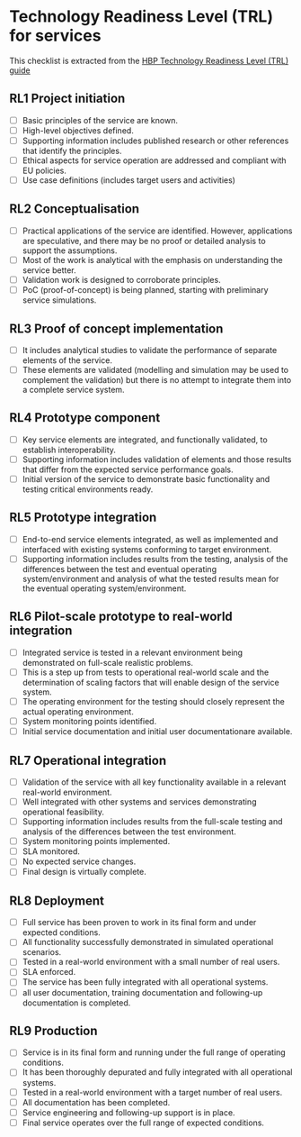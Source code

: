 # Technology Readiness Level (TRL) for services

This checklist is extracted from the [HBP Technology Readiness Level (TRL) guide](https://www.humanbrainproject.eu/en/collaborate/innovation/technology-readiness-level/)


## RL1 Project initiation
- [ ] Basic principles of the service are known.
- [ ] High-level objectives defined.
- [ ] Supporting information includes published research or other references that identify the principles.
- [ ] Ethical aspects for service operation are addressed and compliant with EU policies.
- [ ] Use case definitions (includes target users and activities)

## RL2 Conceptualisation
- [ ] Practical applications of the service are identified. However, applications are speculative, and there may be no proof or detailed analysis to support the assumptions. 
- [ ] Most of the work is analytical with the emphasis on understanding the service better.
- [ ] Validation work is designed to corroborate principles.
- [ ] PoC (proof-of-concept) is being planned, starting with preliminary service simulations.

## RL3 Proof of concept implementation
- [ ] It includes analytical studies to validate the performance of separate elements of the service. 
- [ ] These elements are validated (modelling and simulation may be used to complement the validation) but there is no attempt to integrate them into a complete service system.

## RL4 Prototype component
- [ ] Key service elements are integrated, and functionally validated, to establish interoperability. 
- [ ] Supporting information includes validation of elements and those results that differ from the expected service performance goals.
- [ ] Initial version of the service to demonstrate basic functionality and testing critical environments ready.

## RL5 Prototype integration
- [ ] End-to-end service elements integrated, as well as implemented and interfaced with existing systems conforming to target environment.
- [ ] Supporting information includes results from the testing, analysis of the differences between the test and eventual operating system/environment and analysis of what the tested results mean for the eventual operating system/environment.

## RL6 Pilot-scale prototype to real-world integration
- [ ] Integrated service is tested in a relevant environment being demonstrated on full-scale realistic problems. 
- [ ] This is a step up from tests to operational real-world scale and the determination of scaling factors that will enable design of the service system.
- [ ] The operating environment for the testing should closely represent the actual operating environment.
- [ ] System monitoring points identified.
- [ ] Initial service documentation and initial user documentationare available. 
## RL7 Operational integration
- [ ] Validation of the service with all key functionality available in a relevant real-world environment. 
- [ ] Well integrated with other systems and services demonstrating operational feasibility.
- [ ] Supporting information includes results from the full-scale testing and analysis of the differences between the test environment.
- [ ] System monitoring points implemented.
- [ ] SLA monitored.
- [ ] No expected service changes.
- [ ] Final design is virtually complete.

## RL8 Deployment
- [ ] Full service has been proven to work in its final form and under expected conditions. 
- [ ] All functionality successfully demonstrated in simulated operational scenarios.
- [ ] Tested in a real-world environment with a small number of real users.
- [ ] SLA enforced.
- [ ] The service has been fully integrated with all operational systems.
- [ ] all user documentation, training documentation and following-up documentation is completed.

## RL9 Production
- [ ] Service is in its final form and running under the full range of operating conditions. 
- [ ] It has been thoroughly depurated and fully integrated with all operational systems.
- [ ] Tested in a real-world environment with a target number of real users.
- [ ] All documentation has been completed.
- [ ] Service engineering and following-up support is in place.
- [ ] Final service operates over the full range of expected conditions.